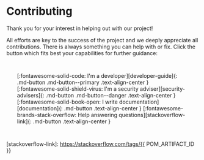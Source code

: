 # Contributing

Thank you for your interest in helping out with our project! 

All efforts are key to the success of the project and we deeply appreciate all contributions. 
There is always something you can help with or fix. Click the button which fits best your
capabilities for further guidance:
<br/>

<div class="grid-links" markdown="1" style="padding: 2em;">
[:fontawesome-solid-code: I'm a developer][developer-guide]{: .md-button .md-button--primary .text-align-center }
[:fontawesome-solid-shield-virus: I'm a security adviser][security-advisers]{: .md-button .md-button--danger .text-align-center }
[:fontawesome-solid-book-open: I write documentation][documentation]{: .md-button .text-align-center }
[:fontawesome-brands-stack-overflow: Help answering questions][stackoverflow-link]{: .md-button .text-align-center }
</div>

[<--# Links -->]: #
[developer-guide]: ./developer-guide/index.md
[security-advisers]: ./security-advisers.md
[documentation]: ./writing-documentation.md
[stackoverflow-link]: https://stackoverflow.com/tags/{{ POM_ARTIFACT_ID }}
